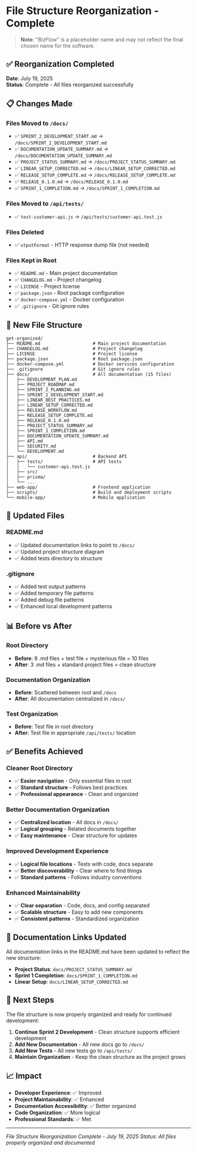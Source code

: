 # File Structure Reorganization - Complete

> **Note**: "BizFlow" is a placeholder name and may not reflect the final chosen name for the software.

## ✅ **Reorganization Completed**

**Date**: July 19, 2025  
**Status**: Complete - All files reorganized successfully  

## 📋 **Changes Made**

### **Files Moved to `/docs/`**
- ✅ `SPRINT_2_DEVELOPMENT_START.md` → `/docs/SPRINT_2_DEVELOPMENT_START.md`
- ✅ `DOCUMENTATION_UPDATE_SUMMARY.md` → `/docs/DOCUMENTATION_UPDATE_SUMMARY.md`
- ✅ `PROJECT_STATUS_SUMMARY.md` → `/docs/PROJECT_STATUS_SUMMARY.md`
- ✅ `LINEAR_SETUP_CORRECTED.md` → `/docs/LINEAR_SETUP_CORRECTED.md`
- ✅ `RELEASE_SETUP_COMPLETE.md` → `/docs/RELEASE_SETUP_COMPLETE.md`
- ✅ `RELEASE_0.1.0.md` → `/docs/RELEASE_0.1.0.md`
- ✅ `SPRINT_1_COMPLETION.md` → `/docs/SPRINT_1_COMPLETION.md`

### **Files Moved to `/api/tests/`**
- ✅ `test-customer-api.js` → `/api/tests/customer-api.test.js`

### **Files Deleted**
- ✅ `utputFormat` - HTTP response dump file (not needed)

### **Files Kept in Root**
- ✅ `README.md` - Main project documentation
- ✅ `CHANGELOG.md` - Project changelog
- ✅ `LICENSE` - Project license
- ✅ `package.json` - Root package configuration
- ✅ `docker-compose.yml` - Docker configuration
- ✅ `.gitignore` - Git ignore rules

## 📁 **New File Structure**

```
get-organized/
├── README.md                    # Main project documentation
├── CHANGELOG.md                 # Project changelog
├── LICENSE                      # Project license
├── package.json                 # Root package.json
├── docker-compose.yml           # Docker services configuration
├── .gitignore                   # Git ignore rules
├── docs/                        # All documentation (15 files)
│   ├── DEVELOPMENT_PLAN.md
│   ├── PROJECT_ROADMAP.md
│   ├── SPRINT_2_PLANNING.md
│   ├── SPRINT_2_DEVELOPMENT_START.md
│   ├── LINEAR_BEST_PRACTICES.md
│   ├── LINEAR_SETUP_CORRECTED.md
│   ├── RELEASE_WORKFLOW.md
│   ├── RELEASE_SETUP_COMPLETE.md
│   ├── RELEASE_0.1.0.md
│   ├── PROJECT_STATUS_SUMMARY.md
│   ├── SPRINT_1_COMPLETION.md
│   ├── DOCUMENTATION_UPDATE_SUMMARY.md
│   ├── API.md
│   ├── SECURITY.md
│   └── DEVELOPMENT.md
├── api/                         # Backend API
│   ├── tests/                   # API tests
│   │   └── customer-api.test.js
│   ├── src/
│   ├── prisma/
│   └── ...
├── web-app/                     # Frontend application
├── scripts/                     # Build and deployment scripts
└── mobile-app/                  # Mobile application
```

## 🔧 **Updated Files**

### **README.md**
- ✅ Updated documentation links to point to `/docs/`
- ✅ Updated project structure diagram
- ✅ Added tests directory to structure

### **.gitignore**
- ✅ Added test output patterns
- ✅ Added temporary file patterns
- ✅ Added debug file patterns
- ✅ Enhanced local development patterns

## 📊 **Before vs After**

### **Root Directory**
- **Before**: 8 .md files + test file + mysterious file = 10 files
- **After**: 3 .md files + standard project files = clean structure

### **Documentation Organization**
- **Before**: Scattered between root and `/docs`
- **After**: All documentation centralized in `/docs/`

### **Test Organization**
- **Before**: Test file in root directory
- **After**: Test file in appropriate `/api/tests/` location

## ✅ **Benefits Achieved**

### **Cleaner Root Directory**
- ✅ **Easier navigation** - Only essential files in root
- ✅ **Standard structure** - Follows best practices
- ✅ **Professional appearance** - Clean and organized

### **Better Documentation Organization**
- ✅ **Centralized location** - All docs in `/docs/`
- ✅ **Logical grouping** - Related documents together
- ✅ **Easy maintenance** - Clear structure for updates

### **Improved Development Experience**
- ✅ **Logical file locations** - Tests with code, docs separate
- ✅ **Better discoverability** - Clear where to find things
- ✅ **Standard patterns** - Follows industry conventions

### **Enhanced Maintainability**
- ✅ **Clear separation** - Code, docs, and config separated
- ✅ **Scalable structure** - Easy to add new components
- ✅ **Consistent patterns** - Standardized organization

## 🎯 **Documentation Links Updated**

All documentation links in the README.md have been updated to reflect the new structure:

- **Project Status**: `docs/PROJECT_STATUS_SUMMARY.md`
- **Sprint 1 Completion**: `docs/SPRINT_1_COMPLETION.md`
- **Linear Setup**: `docs/LINEAR_SETUP_CORRECTED.md`

## 🚀 **Next Steps**

The file structure is now properly organized and ready for continued development:

1. **Continue Sprint 2 Development** - Clean structure supports efficient development
2. **Add New Documentation** - All new docs go to `/docs/`
3. **Add New Tests** - All new tests go to `/api/tests/`
4. **Maintain Organization** - Keep the clean structure as the project grows

## 📈 **Impact**

- **Developer Experience**: ✅ Improved
- **Project Maintainability**: ✅ Enhanced
- **Documentation Accessibility**: ✅ Better organized
- **Code Organization**: ✅ More logical
- **Professional Standards**: ✅ Met

---

*File Structure Reorganization Complete - July 19, 2025*
*Status: All files properly organized and documented* 